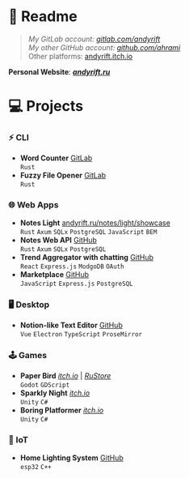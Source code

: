 # 📖 Readme

> _My GitLab account: [gitlab.com/andyrift](https://gitlab.com/andyrift)_<br>
> _My other GitHub account: [github.com/ahrami](https://github.com/ahrami)_<br>
> Other platforms: [andyrift.itch.io](https://andyrift.itch.io)

**Personal Website**: [***andyrift.ru***](https://andyrift.ru)

# 💻 Projects

### ⚡ CLI

- **Word Counter** [GitLab](https://gitlab.com/andyrift/rs-count)<br>
`Rust`
- **Fuzzy File Opener** [GitLab](https://gitlab.com/andyrift/fuzzy-open)<br>
`Rust`

### 🌐 Web Apps

- **Notes Light** [andyrift.ru/notes/light/showcase](https://andyrift.ru/notes/light/showcase)<br>
`Rust` `Axum` `SQLx` `PostgreSQL` `JavaScript` `BEM`
- **Notes Web API** [GitHub](https://github.com/andyrift/rs-notes)<br>
`Rust` `Axum` `SQLx` `PostgreSQL`
- **Trend Aggregator with chatting** [GitHub](https://github.com/andyrift/lamet)<br>
`React` `Express.js` `ModgoDB` `OAuth`
- **Marketplace** [GitHub](https://github.com/andyrift/apple-sause)<br>
`JavaScript` `Express.js` `PostgreSQL`

### 🖥️ Desktop

- **Notion-like Text Editor** [GitHub](https://github.com/andyrift/better-text-editor)<br>
`Vue` `Electron` `TypeScript` `ProseMirror`

### 🕹️ Games

- **Paper Bird** [_itch.io_](https://andyrift.itch.io/paper-bird) | [_RuStore_](https://apps.rustore.ru/app/ru.andyrift.paperbird)<br>
`Godot` `GDScript`
- **Sparkly Night** [_itch.io_](https://andyrift.itch.io/sparkly-night)<br>
`Unity` `C#`
- **Boring Platformer** [_itch.io_](https://andyrift.itch.io/boring-platformer)<br>
`Unity` `C#`

### 🔌 IoT

- **Home Lighting System** [GitHub](https://github.com/andyrift/home-lighting-system)<br>
`esp32` `C++`
